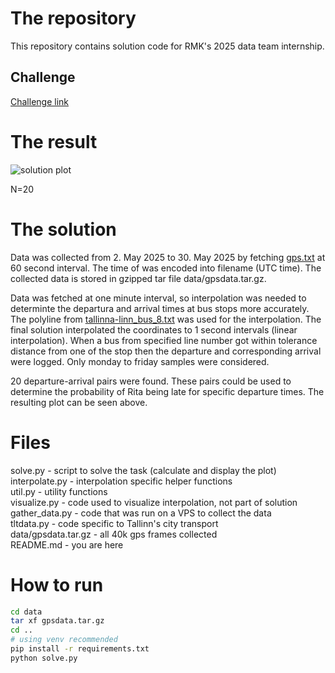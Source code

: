 # The repository

This repository contains solution code for RMK's 2025 data team internship.

## Challenge

[Challenge link](https://rmk.ee/wp-content/uploads/2025/04/test_challenge2025.pdf)

# The result

![solution plot](img/solution.png)

N=20

# The solution

Data was collected from 2. May 2025 to 30. May 2025 by fetching [gps.txt](https://transport.tallinn.ee/gps.txt) at 60 second interval. The time of was encoded into filename (UTC time). The collected data is stored in gzipped tar file data/gpsdata.tar.gz.  
  
Data was fetched at one minute interval, so interpolation was needed to determinte the departura and arrival times at bus stops more accurately. The polyline from [tallinna-linn_bus_8.txt](https://transport.tallinn.ee/data/tallinna-linn_bus_8.txt) was used for the interpolation. The final solution interpolated the coordinates to 1 second intervals (linear interpolation). When a bus from specified line number got within tolerance distance from one of the stop then the departure and corresponding arrival were logged. Only monday to friday samples were considered.  
  
20 departure-arrival pairs were found. These pairs could be used to determine the probability of Rita being late for specific departure times. The resulting plot can be seen above.  
  
# Files
solve.py - script to solve the task (calculate and display the plot)  
interpolate.py - interpolation specific helper functions  
util.py - utility functions  
visualize.py - code used to visualize interpolation, not part of solution  
gather_data.py - code that was run on a VPS to collect the data  
tltdata.py - code specific to Tallinn's city transport  
data/gpsdata.tar.gz - all 40k gps frames collected   
README.md - you are here  
  
# How to run

```bash
cd data
tar xf gpsdata.tar.gz
cd ..
# using venv recommended
pip install -r requirements.txt
python solve.py
```